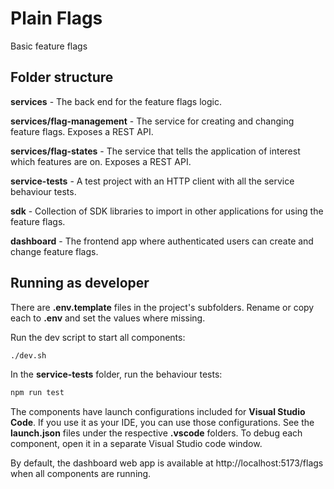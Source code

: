 # Plain Flags

Basic feature flags

## Folder structure

**services** - The back end for the feature flags logic.

**services/flag-management** - The service for creating and changing feature flags. Exposes a REST API.

**services/flag-states** - The service that tells the application of interest which features are on. Exposes a REST API.

**service-tests** - A test project with an HTTP client with all the service behaviour tests.

**sdk** - Collection of SDK libraries to import in other applications for using the feature flags.

**dashboard** - The frontend app where authenticated users can create and change feature flags.

## Running as developer

There are **.env.template** files in the project's subfolders. Rename or copy each to **.env** and set the values where missing.

Run the dev script to start all components:

```bash
./dev.sh
```

In the **service-tests** folder, run the behaviour tests:

```bash
npm run test
```

The components have launch configurations included for **Visual Studio Code**. If you use it as your IDE, you can use those configurations. See the **launch.json** files under the respective **.vscode** folders. To debug each component, open it in a separate Visual Studio code window.

By default, the dashboard web app is available at http://localhost:5173/flags when all components are running.
